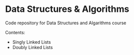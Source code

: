 # Data Structures & Algorithms

Code repository for Data Structures and Algarithms course

Contents:
- Singly Linked Lists
- Doubly Linked Lists